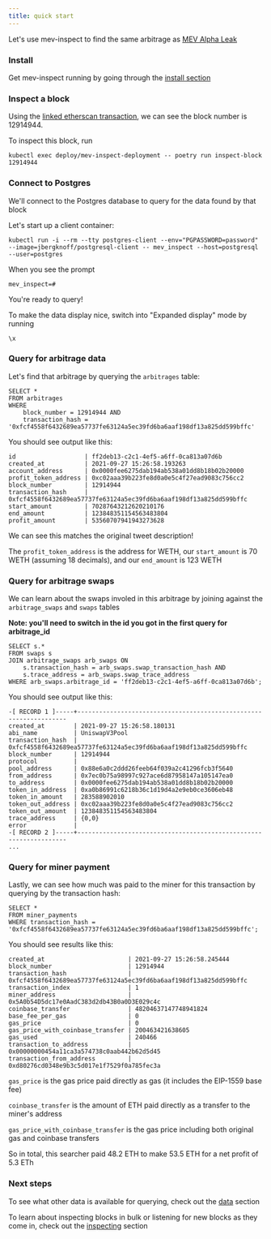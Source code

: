 ```yaml
---
title: quick start
---
```


Let's use mev-inspect to find the same arbitrage as [MEV Alpha Leak](https://twitter.com/mevalphaleak/status/1420416437575901185)

### Install

Get mev-inspect running by going through the [install section](/docs/flashbots-data/mev-inspect-py/install)

### Inspect a block

Using the [linked etherscan transaction](https://etherscan.io/tx/0xfcf4558f6432689ea57737fe63124a5ec39fd6ba6aaf198df13a825dd599bffc), we can see the block number is 12914944.

To inspect this block, run
```
kubectl exec deploy/mev-inspect-deployment -- poetry run inspect-block 12914944
```

### Connect to Postgres

We'll connect to the Postgres database to query for the data found by that block

Let's start up a client container:
```
kubectl run -i --rm --tty postgres-client --env="PGPASSWORD=password" --image=jbergknoff/postgresql-client -- mev_inspect --host=postgresql --user=postgres
```

When you see the prompt
```
mev_inspect=#
```

You're ready to query!

To make the data display nice, switch into "Expanded display" mode by running
```
\x
```

### Query for arbitrage data

Let's find that arbitrage by querying the `arbitrages` table:
```
SELECT *
FROM arbitrages
WHERE
    block_number = 12914944 AND
    transaction_hash = '0xfcf4558f6432689ea57737fe63124a5ec39fd6ba6aaf198df13a825dd599bffc'
```

You should see output like this:
```
id                   | ff2deb13-c2c1-4ef5-a6ff-0ca813a07d6b
created_at           | 2021-09-27 15:26:58.193263
account_address      | 0x0000fee6275dab194ab538a01dd8b18b02b20000
profit_token_address | 0xc02aaa39b223fe8d0a0e5c4f27ead9083c756cc2
block_number         | 12914944
transaction_hash     | 0xfcf4558f6432689ea57737fe63124a5ec39fd6ba6aaf198df13a825dd599bffc
start_amount         | 70287643212620210176
end_amount           | 123848351154563483804
profit_amount        | 53560707941943273628
```

We can see this matches the original tweet description!

The `profit_token_address` is the address for WETH, our `start_amount` is 70 WETH (assuming 18 decimals), and our `end_amount` is 123 WETH

### Query for arbitrage swaps

We can learn about the swaps involed in this arbitrage by joining against the `arbitrage_swaps` and `swaps` tables

**Note: you'll need to switch in the id you got in the first query for arbitrage_id**
```
SELECT s.*
FROM swaps s
JOIN arbitrage_swaps arb_swaps ON
    s.transaction_hash = arb_swaps.swap_transaction_hash AND
    s.trace_address = arb_swaps.swap_trace_address
WHERE arb_swaps.arbitrage_id = 'ff2deb13-c2c1-4ef5-a6ff-0ca813a07d6b';
```

You should see output like this:
```
-[ RECORD 1 ]-----+-------------------------------------------------------------------
created_at        | 2021-09-27 15:26:58.180131
abi_name          | UniswapV3Pool
transaction_hash  | 0xfcf4558f6432689ea57737fe63124a5ec39fd6ba6aaf198df13a825dd599bffc
block_number      | 12914944
protocol          |
pool_address      | 0x88e6a0c2ddd26feeb64f039a2c41296fcb3f5640
from_address      | 0x7ec0b75a98997c927ace6d87958147a105147ea0
to_address        | 0x0000fee6275dab194ab538a01dd8b18b02b20000
token_in_address  | 0xa0b86991c6218b36c1d19d4a2e9eb0ce3606eb48
token_in_amount   | 283588902010
token_out_address | 0xc02aaa39b223fe8d0a0e5c4f27ead9083c756cc2
token_out_amount  | 123848351154563483804
trace_address     | {0,0}
error             |
-[ RECORD 2 ]-----+-------------------------------------------------------------------
...
```

### Query for miner payment

Lastly, we can see how much was paid to the miner for this transaction by querying by the transaction hash:
```
SELECT *
FROM miner_payments
WHERE transaction_hash = '0xfcf4558f6432689ea57737fe63124a5ec39fd6ba6aaf198df13a825dd599bffc';
```

You should see results like this:
```
created_at                       | 2021-09-27 15:26:58.245444
block_number                     | 12914944
transaction_hash                 | 0xfcf4558f6432689ea57737fe63124a5ec39fd6ba6aaf198df13a825dd599bffc
transaction_index                | 1
miner_address                    | 0x5A0b54D5dc17e0AadC383d2db43B0a0D3E029c4c
coinbase_transfer                | 48204637147748941824
base_fee_per_gas                 | 0
gas_price                        | 0
gas_price_with_coinbase_transfer | 200463421638605
gas_used                         | 240466
transaction_to_address           | 0x00000000454a11ca3a574738c0aab442b62d5d45
transaction_from_address         | 0xd80276cd0348e9b3c5d017e1f7529f0a785fec3a
```

`gas_price` is the gas price paid directly as gas (it includes the EIP-1559 base fee)

`coinbase_transfer` is the amount of ETH paid directly as a transfer to the miner's address

`gas_price_with_coinbase_transfer` is the gas price including both original gas and coinbase transfers

So in total, this searcher paid 48.2 ETH to make 53.5 ETH for a net profit of 5.3 ETh

### Next steps

To see what other data is available for querying, check out the [data](/docs/flashbots-data/mev-inspect-py/data/classified_traces) section

To learn about inspecting blocks in bulk or listening for new blocks as they come in, check out the [inspecting](/docs/flashbots-data/mev-inspect-py/inspecting) section
